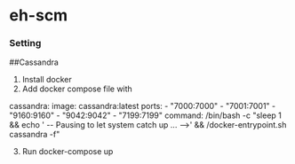 # eh-scm
### Setting
##Cassandra
1. Install docker
2. Add docker compose file with

cassandra:
  image: cassandra:latest
  ports:
    - "7000:7000"
    - "7001:7001"
    - "9160:9160"
    - "9042:9042"
    - "7199:7199"
  command: /bin/bash -c "sleep 1 && echo ' -- Pausing to let system catch up ... -->' && /docker-entrypoint.sh cassandra -f"

3. Run docker-compose up
